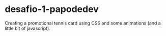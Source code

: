 # desafio-1-papodedev
Creating a promotional tennis card using CSS and some animations (and a little bit of javascript).
